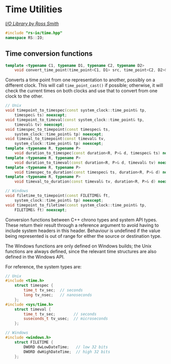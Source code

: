 # Time Utilities

_[I/O Library by Ross Smith](index.html)_

```c++
#include "rs-io/time.hpp"
namespace RS::IO;
```

## Time conversion functions

```c++
template <typename C1, typename D1, typename C2, typename D2>
    void convert_time_point(time_point<C1, D1> src, time_point<C2, D2>& dst);
```

Converts a time point from one representation to another, possibly on a
different clock. This will call `time_point_cast()` if possible; otherwise,
it will check the current times on both clocks and use that to convert from
one clock to the other.

```c++
// Unix
void timepoint_to_timespec(const system_clock::time_point& tp,
    timespec& ts) noexcept;
void timepoint_to_timeval(const system_clock::time_point& tp,
    timeval& tv) noexcept;
void timespec_to_timepoint(const timespec& ts,
    system_clock::time_point& tp) noexcept;
void timeval_to_timepoint(const timeval& tv,
    system_clock::time_point& tp) noexcept;
template <typename R, typename P>
    void duration_to_timespec(const duration<R, P>& d, timespec& ts) noexcept;
template <typename R, typename P>
    void duration_to_timeval(const duration<R, P>& d, timeval& tv) noexcept;
template <typename R, typename P>
    void timespec_to_duration(const timespec& ts, duration<R, P>& d) noexcept;
template <typename R, typename P>
    void timeval_to_duration(const timeval& tv, duration<R, P>& d) noexcept;

// Windows
void filetime_to_timepoint(const FILETIME& ft,
    system_clock::time_point& tp) noexcept;
void timepoint_to_filetime(const system_clock::time_point& tp,
    FILETIME& ft) noexcept;
```

Conversion functions between C++ chrono types and system API types. These
return their result through a reference argument to avoid having to include
system headers in this header. Behaviour is undefined if the value being
represented is out of range for either the source or destination type.

The Windows functions are only defined on Windows builds; the Unix functions
are always defined, since the relevant time structures are also defined in
the Windows API.

For reference, the system types are:

```c++
// Unix
#include <time.h>
    struct timespec {
        time_t tv_sec;  // seconds
        long tv_nsec;   // nanoseconds
    };
#include <sys/time.h>
    struct timeval {
        time_t tv_sec;        // seconds
        suseconds_t tv_usec;  // microseconds
    };

// Windows
#include <windows.h>
    struct FILETIME {
        DWORD dwLowDateTime;   // low 32 bits
        DWORD dwHighDateTime;  // high 32 bits
    };
```

